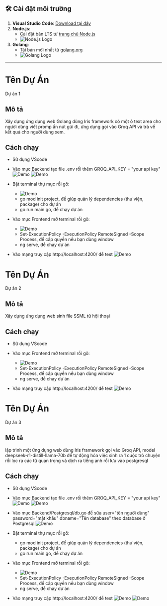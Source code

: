 ## 🛠 Cài đặt môi trường
1. **Visual Studio Code**: [Download tại đây](https://code.visualstudio.com/)
2. **Node.js**: 
   - Cài đặt bản LTS từ [trang chủ Node.js](https://nodejs.org/)
   - ![Node.js Logo](https://upload.wikimedia.org/wikipedia/commons/d/d9/Node.js_logo.svg)
3. **Golang**:
   - Tải bản mới nhất từ [golang.org](https://go.dev/dl/)
   - ![Golang Logo](https://go.dev/images/go-logo-blue.svg)

---

# Tên Dự Án 
Dự án 1

## Mô tả
Xây dựng ứng dụng web Golang dùng Iris framework có một ô text area cho người dùng viết promp
ấn nút gửi đi, ứng dụng gọi vào Groq API và trả về kết quả cho người dùng xem. 

## Cách chạy
- Sử dụng VScode
- Vào mục Backend tạo file .env rồi thêm GROQ_API_KEY = "your api key"
![Demo](https://drive.google.com/file/d/1XuK_6qiUKDxcrHjtetmqxt3MsHeBy1ol/view?usp=drive_link)
![Demo](https://drive.google.com/file/d/1zJplVuNzMSi7GibvRKRYZGCu1TOEj2hO/view?usp=drive_link)
- Bật terminal thự mục rồi gõ: 
    + ![Demo](https://drive.google.com/file/d/1X6mTs66FKuK0wkvG-ZqfCw15yxvl3N_T/view?usp=drive_link)
    + go mod init project, để giúp quản lý dependencies (thư viện, package) cho dự án
    + go run main.go, để chạy dự án

- Vào mục Frontend mở terminal rồi gõ:
    + ![Demo](https://drive.google.com/file/d/18JSI68pU2XsSESGDuMYT-0ugFNEyYYAv/view?usp=drive_link)
    + Set-ExecutionPolicy -ExecutionPolicy RemoteSigned -Scope Process, để cấp quyền nếu bạn dùng window
    + ng serve, để chạy dự án 

- Vào mạng truy cập http://localhost:4200/ để test 
![Demo](https://drive.google.com/file/d/1iIrVyKYksDd0Jctj2yM4b2rovjjSSove/view?usp=drive_link)

# Tên Dự Án 
Dự án 2

## Mô tả
Xây dựng ứng dụng web sinh file SSML từ hội thoại

## Cách chạy
- Sử dụng VScode
- Vào mục Frontend mở terminal rồi gõ:
    + ![Demo](https://drive.google.com/file/d/18JSI68pU2XsSESGDuMYT-0ugFNEyYYAv/view?usp=drive_link)
    + Set-ExecutionPolicy -ExecutionPolicy RemoteSigned -Scope Process, để cấp quyền nếu bạn dùng window
    + ng serve, để chạy dự án 

- Vào mạng truy cập http://localhost:4200/ để test 
![Demo](https://drive.google.com/file/d/14Ymx15dSv48ia4gArzlXez0-YjTpQ7lR/view?usp=drive_link)

# Tên Dự Án 
Dự án 3

## Mô tả
lập trình một ứng dụng web dùng Iris framework gọi vào Groq API, model deepseek-r1-distill-llama-70b để tự động hóa việc sinh ra 1 cuộc trò chuyện rồi lọc ra các từ quan trọng và dịch ra tiếng anh rồi lưu vào postgresql

## Cách chạy
- Sử dụng VScode
- Vào mục Backend tạo file .env rồi thêm GROQ_API_KEY = "your api key"
![Demo](https://drive.google.com/file/d/1XuK_6qiUKDxcrHjtetmqxt3MsHeBy1ol/view?usp=drive_link)
![Demo](https://drive.google.com/file/d/1zJplVuNzMSi7GibvRKRYZGCu1TOEj2hO/view?usp=drive_link)
- Vào mục Backend/Postgresql/db.go để sửa user="tên người dùng" password="mật khẩu" dbname="Tên database" theo database ở Postgresql
![Demo](https://drive.google.com/file/d/1h3c6lS71sVT2UtP1UVb5x8R_U77SQGCl/view?usp=drive_link)
- Bật terminal thự mục rồi gõ: 
    + go mod init project, để giúp quản lý dependencies (thư viện, package) cho dự án
    + go run main.go, để chạy dự án

- Vào mục Frontend mở terminal rồi gõ:
    + ![Demo](https://drive.google.com/file/d/18JSI68pU2XsSESGDuMYT-0ugFNEyYYAv/view?usp=drive_link)
    + Set-ExecutionPolicy -ExecutionPolicy RemoteSigned -Scope Process, để cấp quyền nếu bạn dùng window
    + ng serve, để chạy dự án 

- Vào mạng truy cập http://localhost:4200/ để test 
![Demo](https://drive.google.com/file/d/112B2w6uYFfXog2KhhcTMOgMoZwhA3HtI/view?usp=drive_link)
![Demo](https://drive.google.com/file/d/1pembpEDZC4DTmdznX6vNuoriEpGRXrAw/view?usp=drive_link)